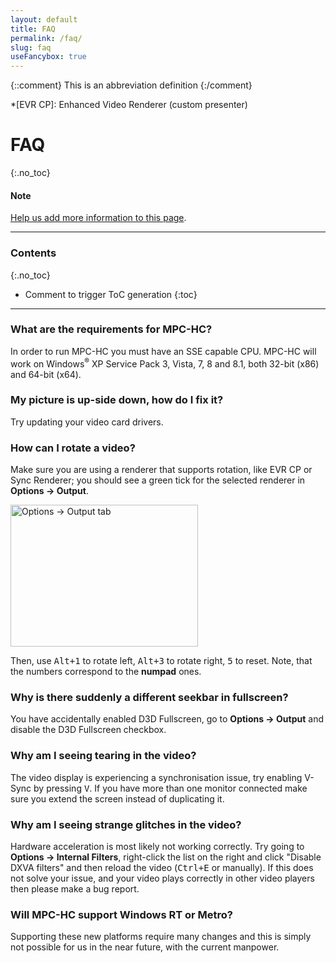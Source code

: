 ```yaml
---
layout: default
title: FAQ
permalink: /faq/
slug: faq
useFancybox: true
---
```


{::comment}
This is an abbreviation definition
{:/comment}

*[EVR CP]: Enhanced Video Renderer (custom presenter)

# FAQ
{:.no_toc}

<div class="alert alert-info" role="alert">
    <h4><span class="fa fa-info-circle" aria-hidden="true"></span> Note</h4>
    <p>
        <a href="https://github.com/mpc-hc/mpc-hc.org" class="alert-link">Help us add more information to this page</a>.
   </p>
</div>

---

### Contents
{:.no_toc}

* Comment to trigger ToC generation
{:toc}

---

### What are the requirements for MPC-HC?

In order to run MPC-HC you must have an SSE capable CPU. MPC-HC will work on
Windows<sup>&reg;</sup> XP Service Pack 3, Vista, 7, 8 and 8.1, both 32-bit (x86) and 64-bit (x64).

### My picture is up-side down, how do I fix it?

Try updating your video card drivers.

### How can I rotate a video?

Make sure you are using a renderer that supports rotation, like EVR CP or Sync Renderer;
you should see a green tick for the selected renderer in **Options &rarr; Output**.

<div class="row">
    <div class="col-xs-12 col-sm-4 text-center">
        <a class="thumbnail fancybox-thumb" href="/assets/img/faq/options-output.png" title="Options &rarr; Output tab">
            <img src="/assets/img/faq/options-output-thumb.png" alt="Options &rarr; Output tab" width="300" height="227">
        </a>
    </div>
</div>

Then, use <kbd>Alt+1</kbd> to rotate left, <kbd>Alt+3</kbd> to rotate right, <kbd>5</kbd> to reset.
Note, that the numbers correspond to the **numpad** ones.

### Why is there suddenly a different seekbar in fullscreen?

You have accidentally enabled D3D Fullscreen, go to **Options &rarr; Output**
and disable the D3D Fullscreen checkbox.

### Why am I seeing tearing in the video?

The video display is experiencing a synchronisation issue, try enabling V-Sync by pressing <kbd>V</kbd>.
If you have more than one monitor connected make sure you extend the screen instead of duplicating it.

### Why am I seeing strange glitches in the video?

Hardware acceleration is most likely not working correctly.
Try going to **Options &rarr; Internal Filters**, right-click the list on the right
and click "Disable DXVA filters" and then reload the video (<kbd>Ctrl+E</kbd> or manually).
If this does not solve your issue, and your video plays correctly in other
video players then please make a bug report.

### Will MPC-HC support Windows RT or Metro?

Supporting these new platforms require many changes and this is simply
not possible for us in the near future, with the current manpower.
